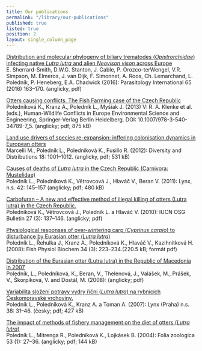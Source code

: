 ```yaml
---
title: Our publications
permalink: "/library/our-publications"
published: true
listed: true
position: 2
layout: single_column_page
---
```

[Distribution and molecular phylogeny of biliary trematodes
(*Opistrorchiidae*) infecting native *Lutra lutra* and alien *Neovison
vison* across
Europe](/media/parasitology_2016_1-s2.0-S1383576915001919-main.pdf)  
E. Sherrard-Smith, D.W.G. Stanton, J. Cable, P. Orozco-terWengel, V.R.
Simpson, M. Elmeros, J. van Dijk, F. Simonnet, A. Roos, Ch. Lemarchand,
L. Poledník, P. Heneberg, E.A. Chadwick (2016): Parasitology
International 65 (2016) 163–170. (anglicky, pdf)

[Otters causing conflicts. The Fish Farming case of the Czech
Republic](/media/RAP_139211_1_En_5_Chapter_OnlinePDF.pdf)  
Poledníková K., Kranz A., Poledník L., Myšiak J. (2013) V: R. A. Klenke
et al. (eds.), Human-Wildlife Conflicts in Europe Environmental Science
and Engineering, Springer-Verlag Berlin Heidelberg. DOI:
10.1007/978-3-540-34789-7_5. (anglicky; pdf; 875 kB)

[Land use drivers of species re-expansion: inffering colonisation
dynamics in European
otters](/media/Marcelli_et_al_inferring_colonization_dinamycs_otters_Czechia.pdf)  
Marcelli M., Poledník L., Poledníková K., Fusillo R. (2012): Diversity
and Distributions 18: 1001–1012. (anglicky, pdf; 531 kB)

[Causes of deaths of <i>Lutra lutra </i>in the Czech Republic
(Carnivora: Mustelidae)](/media/Lynx_2011_145-157_Poledn_k.pdf)  
Poledník L., Poledníková K., Větrovcová J., Hlaváč V., Beran V. (2011):
Lynx, n.s. 42: 145–157 (anglicky; pdf; 480 kB)

[Carbofuran – A new and effective method of illegal killing of otters
(Lutra lutra) in the Czech
Republic.](/media/Polednikova_et_al_2010.pdf)  
Poledníková K., Větrovcová J., Poledník L. a Hlaváč V. (2010): IUCN OSG
Bulletin 27 (3): 137–146. (anglicky; pdf)

[Physiological responses of over-wintering carp (*Cyprinus carpio*) to
disturbance by Eurasian otter (*Lutra
lutra*)](/media/Polednik_stress_final.pdf)  
Poledník L., Řehulka J., Kranz A., Poledníková K., Hlaváč V.,
Kazihnitková H. (2008): Fish Physiol Biochem 34 (3): 223–234.(220.5 kB;
formát pdf)

[Distribution of the Eurasian otter (Lutra lutra) in the Republic of
Macedonia in 2007](/media/Polednik_etal__Makedonie_2008.pdf)  
Poledník, L., Poledníková, K., Beran, V., Thelenová, J., Valášek, M.,
Prášek, V., Škorpíková, V. and Dostál, M. (2008): (anglicky; pdf)

[Variabilita složení potravy vydry říční (*Lutra lutra*) na rybnících
Českomoravské vrchoviny.](/media/Lynx_2007_031-046_Poledn_k.pdf)  
Poledník L., Poledníková K., Kranz A. a Toman A. (2007): Lynx (Praha)
n.s. 38: 31–46. (česky; pdf; 427 kB)

[The impact of methods of fishery management on the diet of otters
(*Lutra lutra*)](/media/Polednik_Foliazoo_p1769.pdf)  
Poledník L., Mitrenga R., Poledníková K., Lojkásek B. (2004): Folia
zoologica 53 (1): 27–36. (anglicky; pdf; 144 kB)
